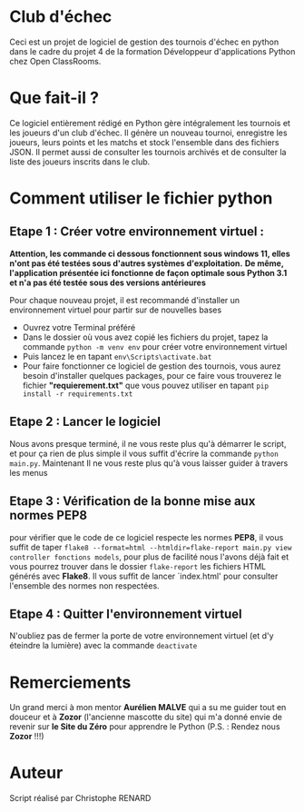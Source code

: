 # Club d'échec
Ceci est un projet de logiciel de gestion des tournois d'échec en python dans le cadre du projet 4 de la formation Développeur d'applications Python chez Open ClassRooms.

# Que fait-il ? 

Ce logiciel entièrement rédigé en Python gère intégralement les tournois et les joueurs d'un club d'échec. Il génère un nouveau tournoi, enregistre les joueurs, leurs points et les matchs et stock l'ensemble dans des fichiers JSON. Il permet aussi de consulter les tournois archivés et de consulter la liste des joueurs inscrits dans le club.

# Comment utiliser le fichier python
## Etape 1 : Créer votre environnement virtuel :
**Attention, les commande ci dessous fonctionnent sous windows 11, elles n'ont pas été testées sous d'autres systèmes d'exploitation.**
**De même, l'application présentée ici fonctionne de façon optimale sous 
Python 3.1 et n'a pas été testée sous des versions antérieures**

Pour chaque nouveau projet, il est recommandé d'installer un environnement virtuel pour partir sur de nouvelles bases
- Ouvrez votre Terminal préféré
- Dans le dossier où vous avez copié les fichiers du projet, tapez la commande `python -m venv env` pour créer votre environnement virtuel
- Puis lancez le en tapant `env\Scripts\activate.bat`
- Pour faire fonctionner ce logiciel de gestion des tournois, vous aurez besoin d'installer quelques packages, pour ce faire vous trouverez le fichier **"requierement.txt"** que vous pouvez utiliser en tapant `pip install -r requirements.txt`

## Etape 2 : Lancer le logiciel
Nous avons presque terminé, il ne vous reste plus qu'à démarrer le script, et pour ça rien de plus simple il vous suffit d'écrire la commande `python main.py`.
Maintenant Il ne vous reste plus qu'à vous laisser guider à travers les menus

## Etape 3 : Vérification de la bonne mise aux normes PEP8
pour vérifier que le code de ce logiciel respecte les normes **PEP8**, il vous suffit de taper `flake8 --format=html --htmldir=flake-report main.py view controller fonctions models`, pour plus de facilité nous l'avons déjà fait et vous pourrez trouver dans le dossier `flake-report` les fichiers HTML générés avec **Flake8**. Il vous suffit de lancer `index.html' pour consulter l'ensemble des normes non respectées.

## Etape 4 : Quitter l'environnement virtuel
N'oubliez pas de fermer la porte de votre environnement virtuel (et d'y éteindre la lumière) avec la commande `deactivate`


# Remerciements
Un grand merci à mon mentor **Aurélien MALVE** qui a su me guider tout en douceur et à **Zozor** (l'ancienne mascotte du site) qui m'a donné envie de revenir sur **le Site du Zéro** pour apprendre le Python
(P.S. : Rendez nous **Zozor** !!!)

# Auteur
Script réalisé par Christophe RENARD
